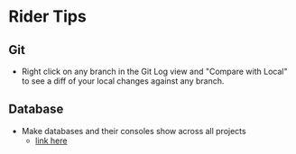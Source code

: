 # Rider Tips

## Git

- Right click on any branch in the Git Log view and "Compare with Local" to see a diff of your local changes against any branch.

## Database

- Make databases and their consoles show across all projects
  - [link here](https://stackoverflow.com/questions/41934918/sharing-databases-between-projects-within-intellij)